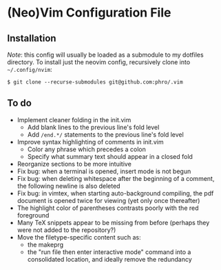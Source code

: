 # (Neo)Vim Configuration File

## Installation
*Note*: this config will usually be loaded as a submodule to my dotfiles
directory. To install just the neovim config, recursively clone into
`~/.config/nvim`:

```
$ git clone --recurse-submodules git@github.com:phro/.vim
```

## To do
- Implement cleaner folding in the init.vim
  - Add blank lines to the previous line's fold level
  - Add `/end.*/` statements to the previous line's fold level
- Improve syntax highlighting of comments in init.vim
  - Color any phrase which precedes a colon
  - Specify what summary text should appear in a closed fold
- Reorganize sections to be more intuitive
- Fix bug: when a terminal is opened, insert mode is not begun
- Fix bug: when deleting whitespace after the beginning of a comment, the
  following newline is also deleted
- Fix bug: in vimtex, when starting auto-background compiling, the pdf document
  is opened twice for viewing (yet only once thereafter)
- The highlight color of parentheses contrasts poorly with the red foreground
- Many TeX snippets appear to be missing from before (perhaps they were not
  added to the repository?)
- Move the filetype-specific content such as:
  - the makeprg
  - the "run file then enter interactive mode" command
  into a consolidated location, and ideally remove the redundancy
